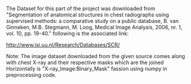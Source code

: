 The Dataset for this part of the project was downloaded from "Segmentation of anatomical structures in chest radiographs using supervised methods: a comparative study on a public 
database, B. van Ginneken, M.B. Stegmann, M. Loog,  Medical Image Analysis, 2006, nr. 1, vol. 10, pp. 19-40." following is the associated link:

http://www.isi.uu.nl/Research/Databases/SCR/

Note: The image dataset downloaded from the given source comes along with chest X-ray and their respective masks which are the joined Horizontally is "X-ray_Image:Binary_Mask" fassion using numpy in preprocessing code.
